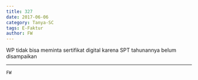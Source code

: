 ```yaml
---
title: 327
date: 2017-06-06
category: Tanya-SC
tags: E-Faktur
author: FW
---
```


WP tidak bisa meminta sertifikat digital karena SPT tahunannya belum disampaikan

---



`FW`
